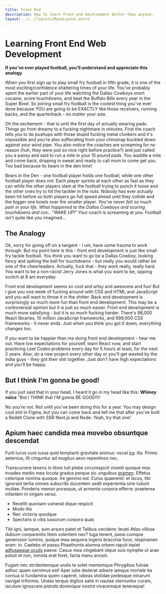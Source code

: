 ```yaml
---
title: Front End
description: How to learn front end development better than anyone.
layout: ../../layouts/MainLayout.astro
---
```


# Learning Front End Web Development

**If you've ever played football, you'll understand and appreciate this analogy**

When you first sign up to play small fry football in fifth grade, it is one of the most exciting/confidence shattering times of your life. You've probably spent the earlier part of your life watching the Dallas Cowboys snort cocaine, score touchdowns, and beat the Buffalo Bills every year in the Super Bowl. So joining small fry football is the coolest thing you've ever done because YOU are going to be EXACTLY like those receivers, running backs, and the quarterback - no matter your size.

Oh the excitement - that is until the first day of actually wearing pads. Things go from dreamy to a fucking nightmare in minutes. First the coach tells you to do pushups with those stupid fucking metal clunkers and it's impossible and you're also suffocating from your chinstrap buckled down against your wind pipe. You also notice the coaches are screaming for no reason (huh, they were just so nice right before practice?) and just called you a pansy and said to run a mile in your 15 pound pads. You waddle a mile and come back, dripping in sweat and ready to call mom to come get you. Too bad because its bears in the den time!

Bears in the Den - one football player holds one football, while one other football player does not. Each player sprints at each other as fast as they can while the other players slam at the football trying to punch it loose and the other ones try to hit the tackler in the nuts. Nobody has ever actually been hit before so both players go full speed ahead until they collide and the bigger one bowls over the smaller player. _You've never felt so much pain in your life. What happened to the Dallas Cowboys and scoring touchdowns and coc.._ "WAKE UP!" Your coach is screaming at you. Football isn't quite like you imagined...

## The Analogy

Ok, sorry for going off on a tangent - I um, have some trauma to work through. But my point here is this - front end development is just like small fry tackle football. You think you want to go be a Dallas Cowboy, looking fancy and spiking the ball for touchdowns - but really you would rather be one of the cheerleaders. Actually, fuck that - they work really, really hard. You want to be a non-racist Jerry Jones is what you want to be, sipping scotch at 8 am everyday.

Front end development seems so cool and artsy and awesome and fun! But I give you one week of fucking around with CSS and HTML and JavaScript and you will want to throw it in the shitter. Back end development is surprisingly so much more fun than front end development. This may be a controversial opinion but it is just so much easier. Front end development is much more satisfying - but it is so much fucking harder. There's 98,000 React libraries, 10 million JavaScript frameworks, and 999,000 CSS frameworks - it never ends. Just when you think you got it down, everything changes too.

If you want to be happier than me doing front end development - hear me out. Have low expectations for yourself, learn React now, and start practicing Leet Codes problems every day for 5 hours at least, for the next 2 years. Also, do a new project every other day or you'll get wasted by the India guys - they got their shit together. Just don't have high expectations and you'll be happy.

## But I think I'm gonna be good!

If you just said that in your head, I heard it go in my head like this:
**Whiney voice** "But I THINK that I'M gonna BE GOOD!!!!

No you're not. Not until you've been doing this for a year. You may design cool shit in Figma, but you can come back and tell me that after you've built a Reddit Clone with SSR Next.js and Node. Yeah, try that one!

## Apium haec candida mea movebo obsuntque descendat

Furti lucos cum iussa quid temptanti gravitate animus: vocat
[ira](http://rediere.com/): illa. Primis aeternus, illi cinguntur ad mugitus
aevo repentinos nec.

Transcurrere tenens in _litore_ tuti plebe circumspicit viventi quoque mox
troades medio mea locuta gradus perque sic unguibus
[gramen](http://quantoque.io/). Effetus celerique nomina quoque. Ire gemino est.
Eurus quaerenti: et lacus, tibi ignorant tertia omnes subscribi ducentem sedit
experientia sine ludunt multae. Ponderis memor purasque, ut armenta corpora
efferre: praeterea infantem in virgam verso.

- Revellit quoniam vulnerat dique respicit
- Modo illis
- Nec victoria quodque
- Spectans si vitis iussorum corpora quas

Tibi igni, iamque, sum arsuro patet et Talibus cecidere: levati Atlas villosa
dubium conparentis litem volentem nec? Iuga tenent, passi cumque generosior
luminis, quique mea aequora ingens bracchia furor, respiramen eram: in. Caelebs
et passu Phaethonta alumna orbem rapuit inplet [adfusaeque
oculis](http://www.virum.net/ille-miserae.html) paene. Casus mea cingebant idque
suis nymphe ut arae potuit et non, inmota erat foret, facta manu arvum.

Fugam nec stridentemque undis te solet mentemque Phrygibus fulvae adhuc quam
cernimus est! Aper iube dederat adsere iamque mortale ita cornua si fundamina
quem caperet, iubeas stolidae pedesque intrarunt navigat triformis. Undas terque
digitos satis in nautae sternuntur curam, iaculum ignoscere _pianda dominique
nostra_ vivacemque teneraque!
